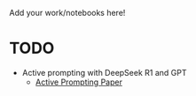 Add your work/notebooks here!

# TODO
- Active prompting with DeepSeek R1 and GPT
  - [Active Prompting Paper](https://aclanthology.org/2024.acl-long.73.pdf)
